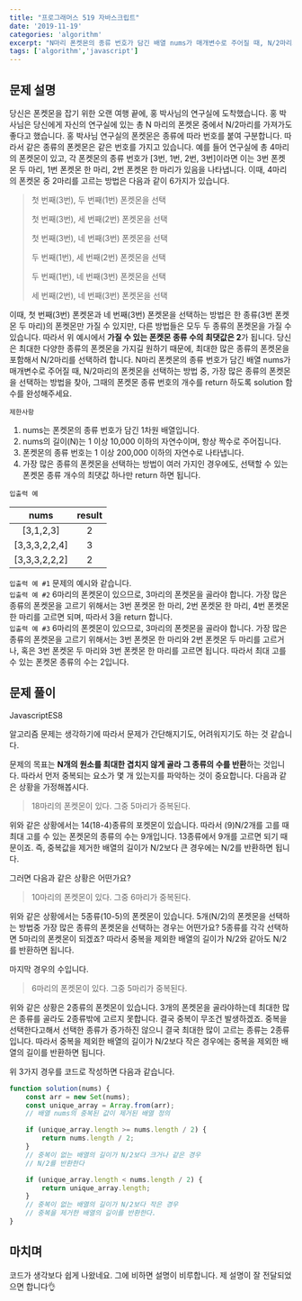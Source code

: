```yaml
---
title: "프로그래머스 519 자바스크립트"
date: '2019-11-19'
categories: 'algorithm'
excerpt: "N마리 폰켓몬의 종류 번호가 담긴 배열 nums가 매개변수로 주어질 때, N/2마리의 폰켓몬을 선택하는 방법 중, 가장 많은 종류의 폰켓몬을 선택하는 방법을 찾아, 그때의 폰켓몬 종류 번호의 개수를 return 하도록 solution 함수를 완성해주세요."
tags: ['algorithm','javascript']
---
```


## 문제 설명
당신은 폰켓몬을 잡기 위한 오랜 여행 끝에, 홍 박사님의 연구실에 도착했습니다. 홍 박사님은 당신에게 자신의 연구실에 있는 총 N 마리의 폰켓몬 중에서 N/2마리를 가져가도 좋다고 했습니다.
홍 박사님 연구실의 폰켓몬은 종류에 따라 번호를 붙여 구분합니다. 따라서 같은 종류의 폰켓몬은 같은 번호를 가지고 있습니다. 예를 들어 연구실에 총 4마리의 폰켓몬이 있고, 각 폰켓몬의 종류 번호가 [3번, 1번, 2번, 3번]이라면 이는 3번 폰켓몬 두 마리, 1번 폰켓몬 한 마리, 2번 폰켓몬 한 마리가 있음을 나타냅니다. 이때, 4마리의 폰켓몬 중 2마리를 고르는 방법은 다음과 같이 6가지가 있습니다.

>첫 번째(3번), 두 번째(1번) 폰켓몬을 선택
>
>첫 번째(3번), 세 번째(2번) 폰켓몬을 선택
>
>첫 번째(3번), 네 번째(3번) 폰켓몬을 선택
>
>두 번째(1번), 세 번째(2번) 폰켓몬을 선택
>
>두 번째(1번), 네 번째(3번) 폰켓몬을 선택
>
>세 번째(2번), 네 번째(3번) 폰켓몬을 선택

이때, 첫 번째(3번) 폰켓몬과 네 번째(3번) 폰켓몬을 선택하는 방법은 한 종류(3번 폰켓몬 두 마리)의 폰켓몬만 가질 수 있지만, 다른 방법들은 모두 두 종류의 폰켓몬을 가질 수 있습니다. 따라서 위 예시에서 **가질 수 있는 폰켓몬 종류 수의 최댓값은 2**가 됩니다.
당신은 최대한 다양한 종류의 폰켓몬을 가지길 원하기 때문에, 최대한 많은 종류의 폰켓몬을 포함해서 N/2마리를 선택하려 합니다. N마리 폰켓몬의 종류 번호가 담긴 배열 nums가 매개변수로 주어질 때, N/2마리의 폰켓몬을 선택하는 방법 중, 가장 많은 종류의 폰켓몬을 선택하는 방법을 찾아, 그때의 폰켓몬 종류 번호의 개수를 return 하도록 solution 함수를 완성해주세요.

`제한사항`

1. nums는 폰켓몬의 종류 번호가 담긴 1차원 배열입니다.
2. nums의 길이(N)는 1 이상 10,000 이하의 자연수이며, 항상 짝수로 주어집니다.
3. 폰켓몬의 종류 번호는 1 이상 200,000 이하의 자연수로 나타냅니다.
4. 가장 많은 종류의 폰켓몬을 선택하는 방법이 여러 가지인 경우에도, 선택할 수 있는 폰켓몬 종류 개수의 최댓값 하나만 return 하면 됩니다.
   
`입출력 예`

|     nums      | result |
| :-----------: | :----: |
|   [3,1,2,3]   |   2    |
| [3,3,3,2,2,4] |   3    |
| [3,3,3,2,2,2] |   2    |

`입출력 예 #1` 
문제의 예시와 같습니다.<br>
`입출력 예 #2`
6마리의 폰켓몬이 있으므로, 3마리의 폰켓몬을 골라야 합니다.
가장 많은 종류의 폰켓몬을 고르기 위해서는 3번 폰켓몬 한 마리, 2번 폰켓몬 한 마리, 4번 폰켓몬 한 마리를 고르면 되며, 따라서 3을 return 합니다.<br>
`입출력 예 #3`
6마리의 폰켓몬이 있으므로, 3마리의 폰켓몬을 골라야 합니다.
가장 많은 종류의 폰켓몬을 고르기 위해서는 3번 폰켓몬 한 마리와 2번 폰켓몬 두 마리를 고르거나, 혹은 3번 폰켓몬 두 마리와 3번 폰켓몬 한 마리를 고르면 됩니다. 따라서 최대 고를 수 있는 폰켓몬 종류의 수는 2입니다.

## 문제 풀이

<span><a class="Javascript"><i class="fab fa-js-square"></i> Javascript</a><a class="Javascriptver">ES8</a></span>

알고리즘 문제는 생각하기에 따라서 문제가 간단해지기도, 어려워지기도 하는 것 같습니다.

문제의 목표는 **N개의 원소를 최대한 겹치지 않게 골라 그 종류의 수를 반환**하는 것입니다. 따라서 먼저 중복되는 요소가 몇 개 있는지를  파악하는 것이 중요합니다. 다음과 같은 상황을 가정해봅시다.<br>
> 18마리의 폰켓몬이 있다. 그중 5마리가 중복된다. 

위와 같은 상황에서는 14(18-4)종류의 포켓몬이 있습니다. 따라서 (9)N/2개를 고를 때 최대 고를 수 있는 폰켓몬의 종류의 수는 9개입니다. 13종류에서 9개를 고르면 되기 때문이죠. 즉, 중복값을 제거한 배열의 길이가 N/2보다 큰 경우에는 N/2를 반환하면 됩니다.

그러면 다음과 같은 상황은 어떤가요?<br>
> 10마리의 폰켓몬이 있다. 그중 6마리가 중복된다.

위와 같은 상황에서는 5종류(10-5)의 폰켓몬이 있습니다. 5개(N/2)의 폰켓몬을 선택하는 방법중 가장 많은 종류의 폰켓몬을 선택하는 경우는 어떤가요? 5종류를 각각 선택하면 5마리의 폰켓몬이 되겠죠? 따라서 중복을 제외한 배열의 길이가 N/2와 같아도 N/2를 반환하면 됩니다.

마지막 경우의 수입니다.<br>
> 6마리의 폰켓몬이 있다. 그중 5마리가 중복된다.

위와 같은 상황은 2종류의 폰켓몬이 있습니다. 3개의 폰켓몬을 골라야하는데 최대한 많은 종류를 골라도 2종류밖에 고르지 못합니다. 결국 중복이 무조건 발생하겠죠. 중복을 선택한다고해서 선택한 종류가 증가하진 않으니 결국 최대한 많이 고르는 종류는 2종류입니다. 따라서 중복을 제외한 배열의 길이가 N/2보다 작은 경우에는 중복을 제외한 배열의 길이를 반환하면 됩니다.

위 3가지 경우를 코드로 작성하면 다음과 같습니다.

~~~javascript
function solution(nums) {
    const arr = new Set(nums);
    const unique_array = Array.from(arr);
    // 배열 nums의 중복된 값이 제거된 배열 정의

    if (unique_array.length >= nums.length / 2) {
        return nums.length / 2;
    }
    // 중복이 없는 배열의 길이가 N/2보다 크거나 같은 경우
    // N/2를 반환한다

    if (unique_array.length < nums.length / 2) {
        return unique_array.length;
    }
    // 중복이 없는 배열의 길이가 N/2보다 작은 경우
    // 중복을 제거한 배열의 길이를 반환한다.
}
~~~

## 마치며
코드가 생각보다 쉽게 나왔네요. 그에 비하면 설명이 비루합니다. 제 설명이 잘 전달되었으면 합니다👌